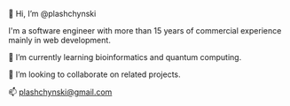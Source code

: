 👋 Hi, I’m @plashchynski

I'm a software engineer with more than 15 years of commercial experience mainly in web development.

🌱 I’m currently learning bioinformatics and quantum computing.

💞️ I’m looking to collaborate on related projects.

📫 plashchynski@gmail.com
